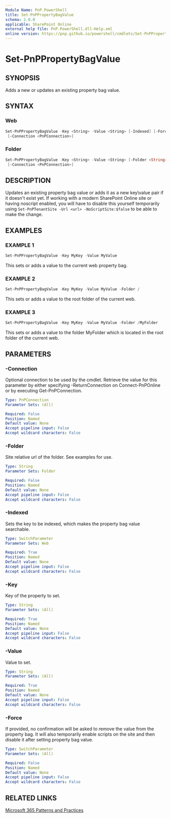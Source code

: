 ```yaml
---
Module Name: PnP.PowerShell
title: Set-PnPPropertyBagValue
schema: 2.0.0
applicable: SharePoint Online
external help file: PnP.PowerShell.dll-Help.xml
online version: https://pnp.github.io/powershell/cmdlets/Set-PnPPropertyBagValue.html
---
```

 
# Set-PnPPropertyBagValue

## SYNOPSIS
Adds a new or updates an existing property bag value.

## SYNTAX

### Web
```powershell
Set-PnPPropertyBagValue -Key <String> -Value <String> [-Indexed] [-Force] 
 [-Connection <PnPConnection>] 
```

### Folder
```powershell
Set-PnPPropertyBagValue -Key <String> -Value <String> [-Folder <String>] [-Force] 
 [-Connection <PnPConnection>] 
```

## DESCRIPTION
Updates an existing property bag value or adds it as a new key\value pair if it doesn't exist yet. If working with a modern SharePoint Online site or having noscript enabled, you will have to disable this yourself temporarily using `Set-PnPTenantSite -Url <url> -NoScriptSite:$false` to be able to make the change.

## EXAMPLES

### EXAMPLE 1
```powershell
Set-PnPPropertyBagValue -Key MyKey -Value MyValue
```

This sets or adds a value to the current web property bag.

### EXAMPLE 2
```powershell
Set-PnPPropertyBagValue -Key MyKey -Value MyValue -Folder /
```

This sets or adds a value to the root folder of the current web.

### EXAMPLE 3
```powershell
Set-PnPPropertyBagValue -Key MyKey -Value MyValue -Folder /MyFolder
```

This sets or adds a value to the folder MyFolder which is located in the root folder of the current web.

## PARAMETERS

### -Connection
Optional connection to be used by the cmdlet. Retrieve the value for this parameter by either specifying -ReturnConnection on Connect-PnPOnline or by executing Get-PnPConnection.

```yaml
Type: PnPConnection
Parameter Sets: (All)

Required: False
Position: Named
Default value: None
Accept pipeline input: False
Accept wildcard characters: False
```

### -Folder
Site relative url of the folder. See examples for use.

```yaml
Type: String
Parameter Sets: Folder

Required: False
Position: Named
Default value: None
Accept pipeline input: False
Accept wildcard characters: False
```

### -Indexed
Sets the key to be indexed, which makes the property bag value searchable.

```yaml
Type: SwitchParameter
Parameter Sets: Web

Required: True
Position: Named
Default value: None
Accept pipeline input: False
Accept wildcard characters: False
```

### -Key
Key of the property to set.

```yaml
Type: String
Parameter Sets: (All)

Required: True
Position: Named
Default value: None
Accept pipeline input: False
Accept wildcard characters: False
```

### -Value
Value to set.

```yaml
Type: String
Parameter Sets: (All)

Required: True
Position: Named
Default value: None
Accept pipeline input: False
Accept wildcard characters: False
```

### -Force
If provided, no confirmation will be asked to remove the value from the property bag. It will also temporarily enable scripts on the site and then disable it after setting property bag value.

```yaml
Type: SwitchParameter
Parameter Sets: (All)

Required: False
Position: Named
Default value: None
Accept pipeline input: False
Accept wildcard characters: False
```


## RELATED LINKS

[Microsoft 365 Patterns and Practices](https://aka.ms/m365pnp)

